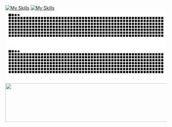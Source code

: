 <!---### About Me:
Hi there 👋
--->

[![My Skills](https://skillicons.dev/icons?i=python,aws,nodejs,react,nextjs,nestjs,vuejs,tauri,typescript,jest,linux,php,bash,mysql,docker&theme=light#gh-light-mode-only)](https://github.com/lukeadawson/lukeadawson#gh-light-mode-only)
[![My Skills](https://skillicons.dev/icons?i=python,aws,nodejs,react,nextjs,nestjs,vuejs,tauri,typescript,jest,linux,php,bash,mysql,docker&theme=dark#gh-dark-mode-only)](https://github.com/lukeadawson/lukeadawson#gh-dark-mode-only)
![Snake](https://raw.githubusercontent.com/lukeadawson/lukeadawson/output/github-snake.svg#gh-light-mode-only)
![Snake](https://raw.githubusercontent.com/lukeadawson/lukeadawson/output/github-snake-dark.svg#gh-dark-mode-only)
<img src="https://render.gitanimals.org/lines/lukeadawson?pet-id=656855296074435194" width="600" height="120" />
